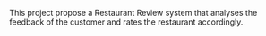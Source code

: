This project propose a Restaurant Review system that analyses the feedback of the customer and rates the restaurant accordingly.
